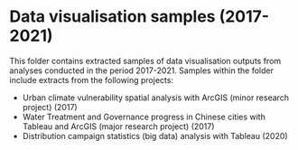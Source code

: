 # Data visualisation samples (2017-2021)

This folder contains extracted samples of data visualisation outputs from analyses conducted in the period 2017-2021. 
Samples within the folder include extracts from the following projects: 
* Urban climate vulnerability spatial analysis with ArcGIS (minor research project) (2017)
* Water Treatment and Governance progress in Chinese cities with Tableau and ArcGIS (major research project) (2017)
* Distribution campaign statistics (big data) analysis with Tableau (2020)
